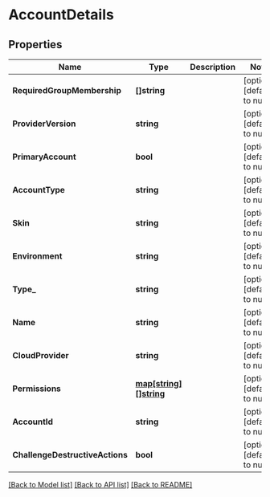# AccountDetails

## Properties
Name | Type | Description | Notes
------------ | ------------- | ------------- | -------------
**RequiredGroupMembership** | **[]string** |  | [optional] [default to null]
**ProviderVersion** | **string** |  | [optional] [default to null]
**PrimaryAccount** | **bool** |  | [optional] [default to null]
**AccountType** | **string** |  | [optional] [default to null]
**Skin** | **string** |  | [optional] [default to null]
**Environment** | **string** |  | [optional] [default to null]
**Type_** | **string** |  | [optional] [default to null]
**Name** | **string** |  | [optional] [default to null]
**CloudProvider** | **string** |  | [optional] [default to null]
**Permissions** | [**map[string][]string**](array.md) |  | [optional] [default to null]
**AccountId** | **string** |  | [optional] [default to null]
**ChallengeDestructiveActions** | **bool** |  | [optional] [default to null]

[[Back to Model list]](../README.md#documentation-for-models) [[Back to API list]](../README.md#documentation-for-api-endpoints) [[Back to README]](../README.md)


